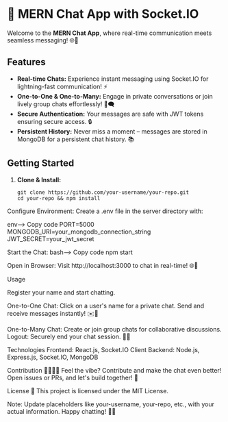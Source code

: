 # 🚀 MERN Chat App with Socket.IO

Welcome to the **MERN Chat App**, where real-time communication meets seamless messaging! 🌐💬

## Features

- **Real-time Chats:** Experience instant messaging using Socket.IO for lightning-fast communication! ⚡️
- **One-to-One & One-to-Many:** Engage in private conversations or join lively group chats effortlessly! 👥🗨️
- **Secure Authentication:** Your messages are safe with JWT tokens ensuring secure access. 🔒
- **Persistent History:** Never miss a moment – messages are stored in MongoDB for a persistent chat history. 📚

## Getting Started

1. **Clone & Install:**
   ```bas
   git clone https://github.com/your-username/your-repo.git
   cd your-repo && npm install
   
Configure Environment:
Create a .env file in the server directory with:

env-->
Copy code
PORT=5000
MONGODB_URI=your_mongodb_connection_string
JWT_SECRET=your_jwt_secret

Start the Chat:
bash-->
Copy code
npm start

Open in Browser:
Visit http://localhost:3000 to chat in real-time! 🌐💬

Usage

Register your name and start chatting.

One-to-One Chat:
Click on a user's name for a private chat.
Send and receive messages instantly! ✉️💬

One-to-Many Chat:
Create or join group chats for collaborative discussions.
Logout: Securely end your chat session. 🚪🔐

Technologies
Frontend:
React.js, Socket.IO Client
Backend:
Node.js, Express.js, Socket.IO, MongoDB

Contribution 👩‍💻👨‍💻
Feel the vibe? Contribute and make the chat even better! Open issues or PRs, and let's build together! 🚀

License 📜
This project is licensed under the MIT License.

Note: Update placeholders like your-username, your-repo, etc., with your actual information. Happy chatting! 🎉💬
